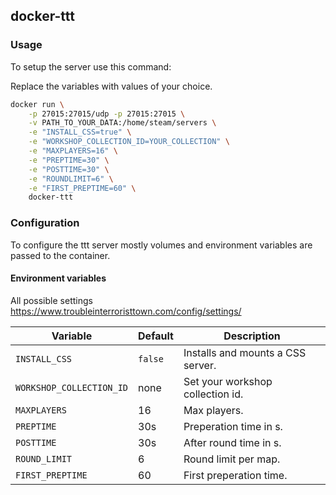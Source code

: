 ## docker-ttt

### Usage

To setup the server use this command:

Replace the variables with values of your choice.

```bash
docker run \
    -p 27015:27015/udp -p 27015:27015 \
    -v PATH_TO_YOUR_DATA:/home/steam/servers \
    -e "INSTALL_CSS=true" \
    -e "WORKSHOP_COLLECTION_ID=YOUR_COLLECTION" \
    -e "MAXPLAYERS=16" \
    -e "PREPTIME=30" \
    -e "POSTTIME=30" \
    -e "ROUNDLIMIT=6" \
    -e "FIRST_PREPTIME=60" \
    docker-ttt
```

### Configuration

To configure the ttt server mostly volumes and environment variables are passed to the container.

#### Environment variables
All possible settings https://www.troubleinterroristtown.com/config/settings/

| Variable                 | Default | Description                       |
| ------------------------ | ------- | --------------------------------- |
| `INSTALL_CSS`            | `false` | Installs and mounts a CSS server. |
| `WORKSHOP_COLLECTION_ID` | none    | Set your workshop collection id.  |
| `MAXPLAYERS`             | 16      | Max players.                      |
| `PREPTIME`               | 30s     | Preperation time in s.            |
| `POSTTIME`               | 30s     | After round time in s.            |
| `ROUND_LIMIT`            | 6       | Round limit per map.              |
| `FIRST_PREPTIME`         | 60      | First preperation time.           |